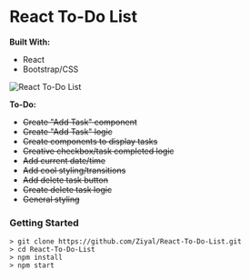 # React To-Do List

__Built With:__
* React
* Bootstrap/CSS

![React To-Do List](https://github.com/Ziyal/React-To-Do-List/blob/master/static/animation.gif "Weather Watch")

__To-Do:__ 
* ~~Create "Add Task" component~~
* ~~Create "Add Task" logic~~
* ~~Create components to display tasks~~
* ~~Creative checkbox/task completed logic~~
* ~~Add current date/time~~
* ~~Add cool styling/transitions~~
* ~~Add delete task button~~
* ~~Create delete task logic~~
* ~~General styling~~

### Getting Started

```
> git clone https://github.com/Ziyal/React-To-Do-List.git
> cd React-To-Do-List
> npm install
> npm start
```
